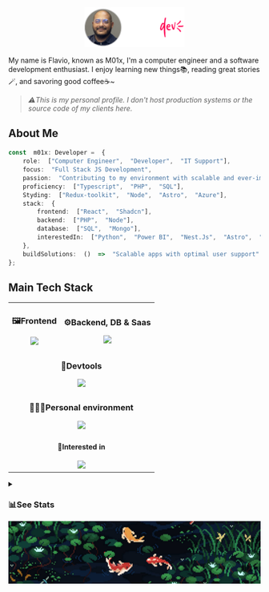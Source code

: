 <div align="center">
  <img src="./imgs/logo.png" alt="M01x Logo" width="200" />
</div>

My name is Flavio, known as M01x, I'm a computer engineer and a software development enthusiast. I enjoy learning new things📚, reading great stories🪄, and savoring good coffee☕~

> *⚠️This is my personal profile. I don't host production systems or the source code of my clients here.*
##  About Me
```typescript
const  m01x: Developer =  {
	role:  ["Computer Engineer",  "Developer",  "IT Support"],
	focus:  "Full Stack JS Development",
	passion:  "Contributing to my environment with scalable and ever-improving solutions",
	proficiency:  ["Typescript",  "PHP",  "SQL"],
	Styding:  ["Redux-toolkit",  "Node",  "Astro",  "Azure"],
	stack:  {
		frontend:  ["React",  "Shadcn"],
		backend:  ["PHP",  "Node"],
		database:  ["SQL",  "Mongo"],
		interestedIn:  ["Python",  "Power BI",  "Nest.Js",  "Astro",  "Zustand"]
	},
	buildSolutions:  ()  =>  "Scalable apps with optimal user support"
};
```
## Main Tech Stack

<table align="center">
  <tr>
    <td align="center" valign="middle">
      <h3>🖼️Frontend</h3>
      <a href="https://skillicons.dev">
        <img src="https://skillicons.dev/icons?i=js,typescript,html,css,react,redux,jquery,bootstrap,tailwind,threejs&theme=dark" />
      </a>
    </td>
    <td align="center" valign="middle">
      <h3>⚙️Backend, DB & Saas</h3>
      <a href="https://skillicons.dev">
        <img src="https://skillicons.dev/icons?i=nodejs,express,nest,php,mongodb,mysql,firebase,githubactions,netlify,vercel&theme=dark" />
      </a>
    </td>
  </tr>
  <tr>
    <td colspan="2" align="center" valign="middle">
      <h3>🧰Devtools</h3>
      <a href="https://skillicons.dev">
        <img src="https://skillicons.dev/icons?i=bun,deno,docker,git,github,jest,md,postman&theme=dark" />
      </a>
    </td>
  </tr>
  <tr>
    <td colspan="2" align="center" valign="middle">
      <h3>👨🏾‍💻Personal environment</h3>
      <a href="https://skillicons.dev">
        <img src="https://skillicons.dev/icons?i=windows,linux,mint,discord,ai,ps,phpstorm,vscode&theme=dark" />
      </a>
    </td>
  </tr>
  <tr>
    <td colspan="2" align="center" valign="middle">
      <h4>🔎Interested in</h4>
      <a href="https://skillicons.dev">
        <img src="https://skillicons.dev/icons?i=graphql,azure,kafka,nginx,py,kubernetes,nestjs,astro,zustand&theme=dark" />
      </a>
    </td>
  </tr>
</table>

<details>
  <summary><h3>📊See Stats</h3></summary>
<div align="center" style="display: flex; justify-content: center; gap: 20px;">
  <img src="https://github-readme-stats.vercel.app/api?username=m01x&theme=radical&show_icons=true" width="400" />
  <img src="https://github-readme-stats.vercel.app/api/top-langs/?username=m01x&layout=compact&theme=radical" width="300" />
</div>
<div align="center">
  <img src="https://github-readme-activity-graph.vercel.app/graph?username=m01x&theme=tokyo-night" width="600" />
</div>
</details>
<div align="center">
<img src="./imgs/koipond.png" alt="footer"/>
</div>
